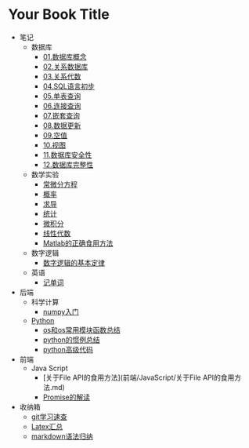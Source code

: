 # Your Book Title

- 笔记
  - 数据库
    * [01.数据库概念](笔记/数据库/01.数据库概念.md)
    * [02.关系数据库](笔记/数据库/02.关系数据库.md)
    * [03.关系代数](笔记/数据库/03.关系代数.md)
    * [04.SQL语言初步](笔记/数据库/04.SQL语言初步.md)
    * [05.单表查询](笔记/数据库/05.单表查询.md)
    * [06.连接查询](笔记/数据库/06.连接查询.md)
    * [07.嵌套查询](笔记/数据库/07.嵌套查询.md)
    * [08.数据更新](笔记/数据库/08.数据更新.md)
    * [09.空值](笔记/数据库/09.空值.md)
    * [10.视图](笔记/数据库/10.视图.md)
    * [11.数据库安全性](笔记/数据库/11.数据库安全性.md)
    * [12.数据库完整性](笔记/数据库/12.数据库完整性.md)
  - 数学实验
    * [常微分方程](笔记/数学实验/常微分方程.md)
    * [概率](笔记/数学实验/概率.md)
    * [求导](笔记/数学实验/求导.md)
    * [统计](笔记/数学实验/统计.md)
    * [微积分](笔记/数学实验/微积分.md)
    * [线性代数](笔记/数学实验/线性代数.md)
    * [Matlab的正确食用方法](笔记/数学实验/Matlab的正确食用方法.md)
  - 数字逻辑
    * [数字逻辑的基本定律](笔记/数字逻辑/数字逻辑的基本定律.md)
  - 英语
    * [记单词](笔记/英语/记单词.md)
- 后端
  - 科学计算
    * [numpy入门](后端/科学计算/numpy入门.md)
  - [Python](后端/python/README.md)
    * [os和os常用模块函数总结](后端/python/os和os常用模块函数总结.md)
    * [python的惯例总结](后端/python/python的惯例总结.md)
    * [python高级代码](后端/python/python高级代码.md)
- 前端
  - Java Script
    * [关于File API的食用方法](前端/JavaScript/关于File API的食用方法.md)
    * [Promise的解读](前端/JavaScript/Promise的解读.md)
- 收纳箱
  * [git学习速查](收纳箱/git学习速查.md)
  * [Latex汇总](收纳箱/Latex汇总.md)
  * [markdown语法归纳](收纳箱/markdown语法归纳.md)
